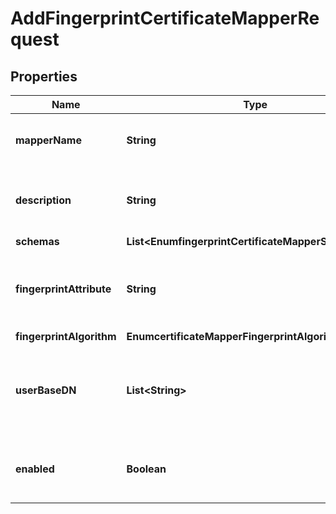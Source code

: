

# AddFingerprintCertificateMapperRequest


## Properties

| Name | Type | Description | Notes |
|------------ | ------------- | ------------- | -------------|
|**mapperName** | **String** | Name of the new Certificate Mapper |  |
|**description** | **String** | A description for this Certificate Mapper |  [optional] |
|**schemas** | **List&lt;EnumfingerprintCertificateMapperSchemaUrn&gt;** |  |  |
|**fingerprintAttribute** | **String** | Specifies the attribute in which to look for the fingerprint. |  [optional] |
|**fingerprintAlgorithm** | **EnumcertificateMapperFingerprintAlgorithmProp** |  |  |
|**userBaseDN** | **List&lt;String&gt;** | Specifies the set of base DNs below which to search for users. |  [optional] |
|**enabled** | **Boolean** | Indicates whether the Certificate Mapper is enabled. |  |



